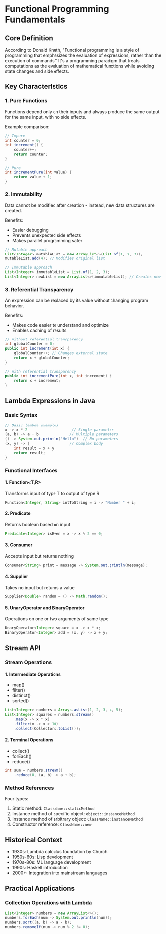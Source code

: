 # Functional Programming Fundamentals

## Core Definition
According to Donald Knuth, "Functional programming is a style of programming that emphasizes the evaluation of expressions, rather than the execution of commands." It's a programming paradigm that treats computations as the evaluation of mathematical functions while avoiding state changes and side effects.

## Key Characteristics

### 1. Pure Functions
Functions depend only on their inputs and always produce the same output for the same input, with no side effects.

Example comparison:
```java
// Impure
int counter = 0;
int increment() {
    counter++;
    return counter;
}

// Pure
int incrementPure(int value) {
    return value + 1;
}
```

### 2. Immutability
Data cannot be modified after creation - instead, new data structures are created.

Benefits:
- Easier debugging
- Prevents unexpected side effects
- Makes parallel programming safer

```java
// Mutable approach
List<Integer> mutableList = new ArrayList<>(List.of(1, 2, 3));
mutableList.add(4); // Modifies original list

// Immutable approach
List<Integer> immutableList = List.of(1, 2, 3);
List<Integer> newList = new ArrayList<>(immutableList); // Creates new list
```

### 3. Referential Transparency
An expression can be replaced by its value without changing program behavior.

Benefits:
- Makes code easier to understand and optimize
- Enables caching of results

```java
// Without referential transparency
int globalCounter = 0;
public int increment(int x) {
    globalCounter++; // Changes external state
    return x + globalCounter;
}

// With referential transparency
public int incrementPure(int x, int increment) {
    return x + increment;
}
```

## Lambda Expressions in Java

### Basic Syntax
```java
// Basic lambda examples
x -> x * 2                    // Single parameter
(a, b) -> a + b              // Multiple parameters
() -> System.out.println("Hello")  // No parameters
(x, y) -> {                  // Complex body
    int result = x + y;
    return result;
}
```

### Functional Interfaces

#### 1. Function<T,R>
Transforms input of type T to output of type R
```java
Function<Integer, String> intToString = i -> "Number " + i;
```

#### 2. Predicate<T>
Returns boolean based on input
```java
Predicate<Integer> isEven = x -> x % 2 == 0;
```

#### 3. Consumer<T>
Accepts input but returns nothing
```java
Consumer<String> print = message -> System.out.println(message);
```

#### 4. Supplier<T>
Takes no input but returns a value
```java
Supplier<Double> random = () -> Math.random();
```

#### 5. UnaryOperator<T> and BinaryOperator<T>
Operations on one or two arguments of same type
```java
UnaryOperator<Integer> square = x -> x * x;
BinaryOperator<Integer> add = (x, y) -> x + y;
```

## Stream API

### Stream Operations

#### 1. Intermediate Operations
- map()
- filter()
- distinct()
- sorted()

```java
List<Integer> numbers = Arrays.asList(1, 2, 3, 4, 5);
List<Integer> squares = numbers.stream()
    .map(x -> x * x)
    .filter(x -> x > 10)
    .collect(Collectors.toList());
```

#### 2. Terminal Operations
- collect()
- forEach()
- reduce()

```java
int sum = numbers.stream()
    .reduce(0, (a, b) -> a + b);
```

### Method References
Four types:
1. Static method: `ClassName::staticMethod`
2. Instance method of specific object: `object::instanceMethod`
3. Instance method of arbitrary object: `ClassName::instanceMethod`
4. Constructor reference: `ClassName::new`

## Historical Context
- 1930s: Lambda calculus foundation by Church
- 1950s-60s: Lisp development
- 1970s-80s: ML language development
- 1990s: Haskell introduction
- 2000+: Integration into mainstream languages

## Practical Applications

### Collection Operations with Lambda
```java
List<Integer> numbers = new ArrayList<>();
numbers.forEach(num -> System.out.println(num));
numbers.sort((a, b) -> a - b);
numbers.removeIf(num -> num % 2 != 0);
```
